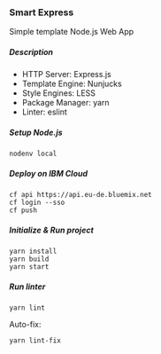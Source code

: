 
### Smart Express

Simple template Node.js Web App

##### Description

* HTTP Server: Express.js
* Template Engine: Nunjucks
* Style Engines: LESS
* Package Manager: yarn
* Linter: eslint

##### Setup Node.js

    nodenv local

##### Deploy on IBM Cloud

    cf api https://api.eu-de.bluemix.net
    cf login --sso
    cf push

##### Initialize & Run project

    yarn install
    yarn build
    yarn start 


##### Run linter

    yarn lint
    
Auto-fix:

    yarn lint-fix
    
    
    
   
    
